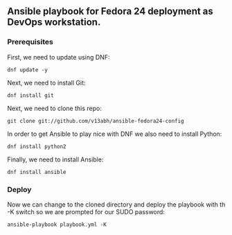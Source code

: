 ## Ansible playbook for Fedora 24 deployment as DevOps workstation.

### Prerequisites

First, we need to update using DNF:

    dnf update -y

Next, we need to install Git:

    dnf install git

Next, we need to clone this repo:

    git clone git://github.com/v13abh/ansible-fedora24-config

In order to get Ansible to play nice with DNF we also need to install Python:

    dnf install python2

Finally, we need to install Ansible:

    dnf install ansible

### Deploy

Now we can change to the cloned directory and deploy the playbook with th -K switch so we are prompted for our SUDO password:

    ansible-playbook playbook.yml -K

